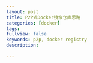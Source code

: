 ```yaml
---
layout: post
title: P2P式Docker镜像仓库思路
categories: [docker]
tags:
fullview: false
keywords: p2p, docker registry
description:

---
```

